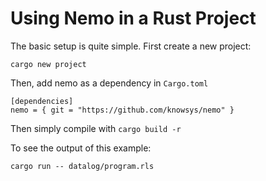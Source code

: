 # Using Nemo in a Rust Project

The basic setup is quite simple. First create a new project:
```
cargo new project
```

Then, add nemo as a dependency in `Cargo.toml`

```
[dependencies]
nemo = { git = "https://github.com/knowsys/nemo" }
```

Then simply compile with `cargo build -r`

To see the output of this example:
```
cargo run -- datalog/program.rls
```
